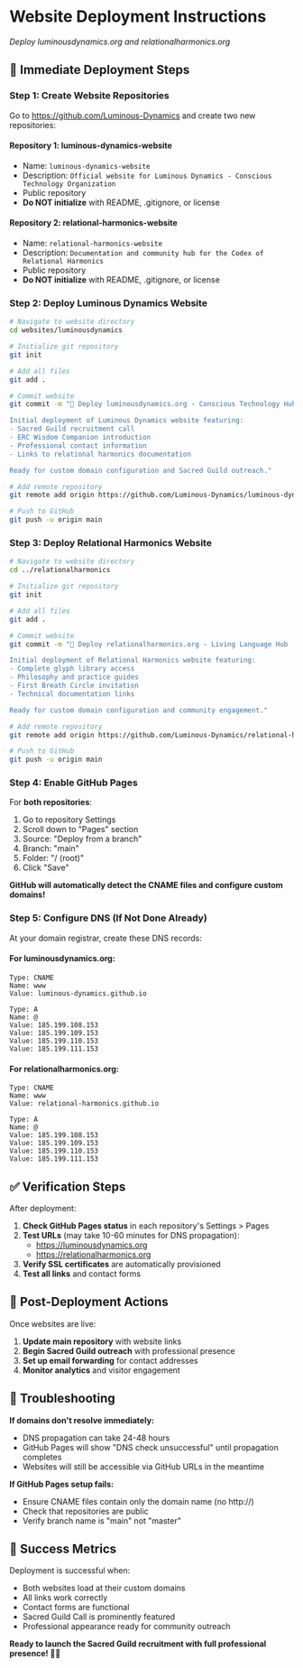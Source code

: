 # Website Deployment Instructions
*Deploy luminousdynamics.org and relationalharmonics.org*

## 🚀 **Immediate Deployment Steps**

### **Step 1: Create Website Repositories**

Go to https://github.com/Luminous-Dynamics and create two new repositories:

#### **Repository 1: luminous-dynamics-website**
- Name: `luminous-dynamics-website`
- Description: `Official website for Luminous Dynamics - Conscious Technology Organization`
- Public repository
- **Do NOT initialize** with README, .gitignore, or license

#### **Repository 2: relational-harmonics-website**
- Name: `relational-harmonics-website`
- Description: `Documentation and community hub for the Codex of Relational Harmonics`
- Public repository
- **Do NOT initialize** with README, .gitignore, or license

### **Step 2: Deploy Luminous Dynamics Website**

```bash
# Navigate to website directory
cd websites/luminousdynamics

# Initialize git repository
git init

# Add all files
git add .

# Commit website
git commit -m "🌟 Deploy luminousdynamics.org - Conscious Technology Hub

Initial deployment of Luminous Dynamics website featuring:
- Sacred Guild recruitment call
- ERC Wisdom Companion introduction
- Professional contact information
- Links to relational harmonics documentation

Ready for custom domain configuration and Sacred Guild outreach."

# Add remote repository
git remote add origin https://github.com/Luminous-Dynamics/luminous-dynamics-website.git

# Push to GitHub
git push -u origin main
```

### **Step 3: Deploy Relational Harmonics Website**

```bash
# Navigate to website directory
cd ../relationalharmonics

# Initialize git repository
git init

# Add all files
git add .

# Commit website
git commit -m "🌊 Deploy relationalharmonics.org - Living Language Hub

Initial deployment of Relational Harmonics website featuring:
- Complete glyph library access
- Philosophy and practice guides
- First Breath Circle invitation
- Technical documentation links

Ready for custom domain configuration and community engagement."

# Add remote repository
git remote add origin https://github.com/Luminous-Dynamics/relational-harmonics-website.git

# Push to GitHub
git push -u origin main
```

### **Step 4: Enable GitHub Pages**

For **both repositories**:

1. Go to repository Settings
2. Scroll down to "Pages" section
3. Source: "Deploy from a branch"
4. Branch: "main"
5. Folder: "/ (root)"
6. Click "Save"

**GitHub will automatically detect the CNAME files and configure custom domains!**

### **Step 5: Configure DNS (If Not Done Already)**

At your domain registrar, create these DNS records:

#### **For luminousdynamics.org:**
```
Type: CNAME
Name: www
Value: luminous-dynamics.github.io

Type: A
Name: @
Value: 185.199.108.153
Value: 185.199.109.153
Value: 185.199.110.153
Value: 185.199.111.153
```

#### **For relationalharmonics.org:**
```
Type: CNAME
Name: www
Value: relational-harmonics.github.io

Type: A
Name: @
Value: 185.199.108.153
Value: 185.199.109.153
Value: 185.199.110.153
Value: 185.199.111.153
```

## ✅ **Verification Steps**

After deployment:

1. **Check GitHub Pages status** in each repository's Settings > Pages
2. **Test URLs** (may take 10-60 minutes for DNS propagation):
   - https://luminousdynamics.org
   - https://relationalharmonics.org
3. **Verify SSL certificates** are automatically provisioned
4. **Test all links** and contact forms

## 🌟 **Post-Deployment Actions**

Once websites are live:

1. **Update main repository** with website links
2. **Begin Sacred Guild outreach** with professional presence
3. **Set up email forwarding** for contact addresses
4. **Monitor analytics** and visitor engagement

## 🚨 **Troubleshooting**

**If domains don't resolve immediately:**
- DNS propagation can take 24-48 hours
- GitHub Pages will show "DNS check unsuccessful" until propagation completes
- Websites will still be accessible via GitHub URLs in the meantime

**If GitHub Pages setup fails:**
- Ensure CNAME files contain only the domain name (no http://)
- Check that repositories are public
- Verify branch name is "main" not "master"

## 🎯 **Success Metrics**

Deployment is successful when:
- Both websites load at their custom domains
- All links work correctly
- Contact forms are functional
- Sacred Guild Call is prominently featured
- Professional appearance ready for community outreach

**Ready to launch the Sacred Guild recruitment with full professional presence! 🌱✨**